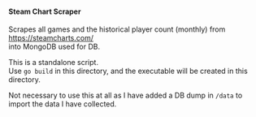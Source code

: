 #### Steam Chart Scraper  
Scrapes all games and the historical player count (monthly) from https://steamcharts.com/  
into MongoDB used for DB.

This is a standalone script.  
Use ```go build``` in this directory, and the executable will be created in this directory.  

Not necessary to use this at all as I have added a DB dump in `/data` to import the data I have collected.